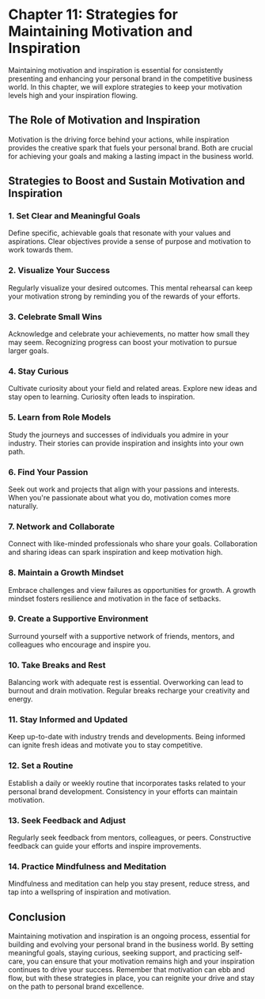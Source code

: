 Chapter 11: Strategies for Maintaining Motivation and Inspiration
=================================================================

Maintaining motivation and inspiration is essential for consistently presenting and enhancing your personal brand in the competitive business world. In this chapter, we will explore strategies to keep your motivation levels high and your inspiration flowing.

The Role of Motivation and Inspiration
--------------------------------------

Motivation is the driving force behind your actions, while inspiration provides the creative spark that fuels your personal brand. Both are crucial for achieving your goals and making a lasting impact in the business world.

Strategies to Boost and Sustain Motivation and Inspiration
----------------------------------------------------------

### 1. **Set Clear and Meaningful Goals**

Define specific, achievable goals that resonate with your values and aspirations. Clear objectives provide a sense of purpose and motivation to work towards them.

### 2. **Visualize Your Success**

Regularly visualize your desired outcomes. This mental rehearsal can keep your motivation strong by reminding you of the rewards of your efforts.

### 3. **Celebrate Small Wins**

Acknowledge and celebrate your achievements, no matter how small they may seem. Recognizing progress can boost your motivation to pursue larger goals.

### 4. **Stay Curious**

Cultivate curiosity about your field and related areas. Explore new ideas and stay open to learning. Curiosity often leads to inspiration.

### 5. **Learn from Role Models**

Study the journeys and successes of individuals you admire in your industry. Their stories can provide inspiration and insights into your own path.

### 6. **Find Your Passion**

Seek out work and projects that align with your passions and interests. When you're passionate about what you do, motivation comes more naturally.

### 7. **Network and Collaborate**

Connect with like-minded professionals who share your goals. Collaboration and sharing ideas can spark inspiration and keep motivation high.

### 8. **Maintain a Growth Mindset**

Embrace challenges and view failures as opportunities for growth. A growth mindset fosters resilience and motivation in the face of setbacks.

### 9. **Create a Supportive Environment**

Surround yourself with a supportive network of friends, mentors, and colleagues who encourage and inspire you.

### 10. **Take Breaks and Rest**

Balancing work with adequate rest is essential. Overworking can lead to burnout and drain motivation. Regular breaks recharge your creativity and energy.

### 11. **Stay Informed and Updated**

Keep up-to-date with industry trends and developments. Being informed can ignite fresh ideas and motivate you to stay competitive.

### 12. **Set a Routine**

Establish a daily or weekly routine that incorporates tasks related to your personal brand development. Consistency in your efforts can maintain motivation.

### 13. **Seek Feedback and Adjust**

Regularly seek feedback from mentors, colleagues, or peers. Constructive feedback can guide your efforts and inspire improvements.

### 14. **Practice Mindfulness and Meditation**

Mindfulness and meditation can help you stay present, reduce stress, and tap into a wellspring of inspiration and motivation.

Conclusion
----------

Maintaining motivation and inspiration is an ongoing process, essential for building and evolving your personal brand in the business world. By setting meaningful goals, staying curious, seeking support, and practicing self-care, you can ensure that your motivation remains high and your inspiration continues to drive your success. Remember that motivation can ebb and flow, but with these strategies in place, you can reignite your drive and stay on the path to personal brand excellence.
